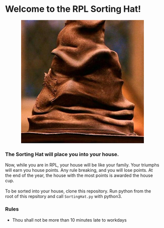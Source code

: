 # Welcome to the RPL Sorting Hat!

<center>
<img src="/assets/theHat.jpeg" width="400">
</center>

### The Sorting Hat will place you into your house.
Now, while you are in RPL, your house will be like your family. Your triumphs will earn you house points. Any rule breaking, and you will lose points. At the end of the year, the house with the most points is awarded the house cup.
<br/>
<br/>
To be sorted into your house, clone this repository. Run python from the root of this repsitory and call `SortingHat.py` with python3.


### Rules
* Thou shall not be more than 10 minutes late to workdays
